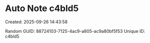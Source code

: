 ﻿# Auto Note c4bld5
Created: 2025-09-26 14:43:58

Random GUID: 88724103-7125-4ac9-a805-ac9a80bf5f53
Unique ID: c4bld5

